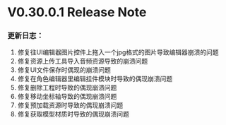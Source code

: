 # V0.30.0.1 Release Note

### 更新日志：

1. 修复往UI编辑器图片控件上拖入一个jpg格式的图片导致编辑器崩溃的问题
2. 修复资源上传工具导入音频资源导致的崩溃问题
3. 修复UI文件保存时偶现的崩溃问题
4. 修复在角色编辑器里编辑挂件模块时导致的偶现崩溃问题
5. 修复删除工程时导致的偶现崩溃问题
6. 修复移动坐标轴导致的偶现崩溃问题
7. 修复预加载资源时导致的偶现崩溃问题
8. 修复获取模型材质时导致的偶现崩溃问题